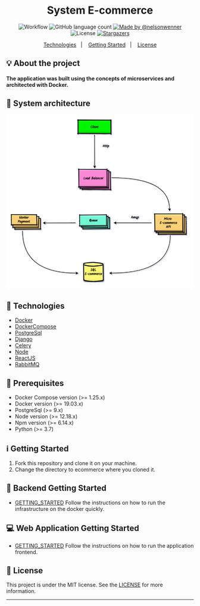 <h1 align="center">
  System E-commerce
</h1>

<p align="center">
  
  <img alt="Workflow" src="https://github.com/nelsonwenner/ecommerce/workflows/CI/badge.svg">

  <img alt="GitHub language count" src="https://img.shields.io/github/languages/count/nelsonwenner/ecommerce?color=%2304D361">

  <a href="https://github.com/nelsonwenner">
    <img alt="Made by @nelsonwenner" src="https://img.shields.io/badge/made%20by-%40nelsonwenner-%2304D361">
  </a>

  <img alt="License" src="https://img.shields.io/badge/license-MIT-%2304D361">

  <a href="https://github.com/nelsonwenner/ecommerce/stargazers">
    <img alt="Stargazers" src="https://img.shields.io/github/stars/nelsonwenner/ecommerce?style=social">
  </a>
</p>

<p align="center">
  <a href="#technologies">Technologies</a>&nbsp;&nbsp;&nbsp;|&nbsp;&nbsp;&nbsp;
  <a href="#getting-started">Getting Started</a>&nbsp;&nbsp;&nbsp;|&nbsp;&nbsp;&nbsp;
  <a href="#license">License</a>
</p>

## :bulb: About the project
#### The application was built using the concepts of microservices and architected with Docker.

## :telescope: System architecture
<div align="center">
  <img alt="system-architecture" src="./micro-ecommerce/screens/system-ecommerce.png" />
</div>

## :rocket: Technologies
* [Docker](https://www.docker.com/)
* [DockerCompose](https://docs.docker.com/compose/)
* [PostgreSql](https://www.postgresql.org/)
* [Django](https://www.djangoproject.com/)
* [Celery](https://docs.celeryproject.org/en/latest/django/first-steps-with-django.html)
* [Node](https://nodejs.org/en/)
* [ReactJS](https://reactjs.org/)
* [RabbitMQ](https://www.cloudamqp.com/)

## :electric_plug: Prerequisites
* Docker Compose version (>= 1.25.x)
* Docker version (>= 19.03.x)
* PostgreSql (>= 9.x)
* Node version (>= 12.18.x)
* Npm version (>= 6.14.x)
* Python (>= 3.7)

## :information_source: Getting Started
  1. Fork this repository and clone it on your machine.
  2. Change the directory to ecommerce where you cloned it.
  
## :closed_lock_with_key: Backend Getting Started 
* [GETTING_STARTED](micro-ecommerce/docker/README.md) Follow the instructions on how to run the infrastructure on the docker quickly.

## :computer: Web Application Getting Started
* [GETTING_STARTED](frontend/README.md) Follow the instructions on how to run the application frontend.

## :memo: License
This project is under the MIT license. See the [LICENSE](LICENSE.md) for more information.

---